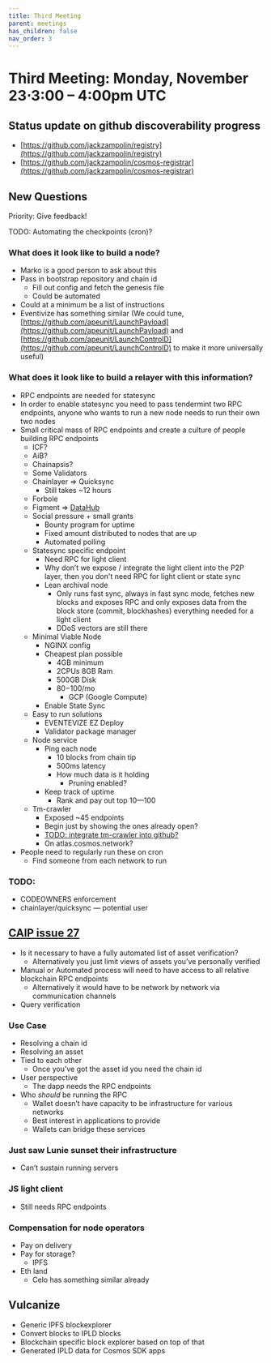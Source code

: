 ```yaml
---
title: Third Meeting
parent: meetings
has_children: false
nav_order: 3
---
```


# **Third Meeting: Monday, November 23⋅3:00 – 4:00pm UTC**

## Status update on github discoverability progress

- [https://github.com/jackzampolin/registry](https://github.com/jackzampolin/registry)
- [https://github.com/jackzampolin/cosmos-registrar](https://github.com/jackzampolin/cosmos-registrar)

## New Questions

Priority: Give feedback!

TODO: Automating the checkpoints (cron)?

### What does it look like to build a node?

- Marko is a good person to ask about this
- Pass in bootstrap repository and chain id
    - Fill out config and fetch the genesis file
    - Could be automated
- Could at a minimum be a list of instructions
- Eventivize has something similar (We could tune, [https://github.com/apeunit/LaunchPayload](https://github.com/apeunit/LaunchPayload) and [https://github.com/apeunit/LaunchControlD](https://github.com/apeunit/LaunchControlD) to make it more universally useful)

### What does it look like to build a relayer with this information?

- RPC endpoints are needed for statesync
- In order to enable statesync you need to pass tendermint two RPC endpoints, anyone who wants to run a new node needs to run their own two nodes
- Small critical mass of RPC endpoints and create a culture of people building RPC endpoints
    - ICF?
    - AiB?
    - Chainapsis?
    - Some Validators
    - Chainlayer => Quicksync
        - Still takes ~12 hours
    - Forbole
    - Figment => [DataHub](https://figment.io/datahub/cosmos/)
    - Social pressure + small grants
        - Bounty program for uptime
        - Fixed amount distributed to nodes that are up
        - Automated polling
    - Statesync specific endpoint
        - Need RPC for light client
        - Why don’t we expose / integrate the light client into the P2P layer, then you don't need RPC for light client or state sync
        - Lean archival node
            - Only runs fast sync, always in fast sync mode, fetches new blocks and exposes RPC and only exposes data from the block store (commit, blockhashes) everything needed for a light client
            - DDoS vectors are still there
    - Minimal Viable Node
        - NGINX config
        - Cheapest plan possible
            - 4GB minimum
            - 2CPUs 8GB Ram
            - 500GB Disk
            - $80-$100/mo
                - GCP (Google Compute)
        - Enable State Sync
    - Easy to run solutions
        - EVENTEVIZE EZ Deploy
        - Validator package manager
    - Node service
        - Ping each node
            - 10 blocks from chain tip
            - 500ms latency
            - How much data is it holding
                - Pruning enabled?
        - Keep track of uptime
            - Rank and pay out top 10—100
    - Tm-crawler
        - Exposed ~45 endpoints
        - Begin just by showing the ones already open?
        - [TODO: integrate tm-crawler into github?](https://github.com/fissionlabsio/tmcrawl)
        - On atlas.cosmos.network?
- People need to regularly run these on cron
    - Find someone from each network to run

### TODO:

- CODEOWNERS enforcement
- chainlayer/quicksync — potential user

## [CAIP issue 27](https://github.com/ChainAgnostic/CAIPs/issues/27)

- Is it necessary to have a fully automated list of asset verification?
    - Alternatively you just limit views of assets you’ve personally verified
- Manual or Automated process will need to have access to all relative blockchain RPC endpoints
    - Alternatively it would have to be network by network via communication channels
- Query verification

### Use Case

- Resolving a chain id
- Resolving an asset
- Tied to each other
    - Once you’ve got the asset id you need the chain id
- User perspective
    - The dapp needs the RPC endpoints
- Who _should_ be running the RPC
    - Wallet doesn’t have capacity to be infrastructure for various networks
    - Best interest in applications to provide
    - Wallets can bridge these services

### Just saw Lunie sunset their infrastructure

- Can’t sustain running servers

### JS light client

- Still needs RPC endpoints

### Compensation for node operators

- Pay on delivery
- Pay for storage?
    - IPFS
- Eth land
    - Celo has something similar already

## Vulcanize

- Generic IPFS blockexplorer
- Convert blocks to IPLD blocks
- Blockchain specific block explorer based on top of that
- Generated IPLD data for Cosmos SDK apps